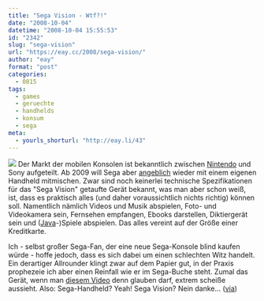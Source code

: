 ```yaml
---
title: "Sega Vision - Wtf?!"
date: "2008-10-04"
datetime: "2008-10-04 15:55:53"
id: "2342"
slug: "sega-vision"
url: "https://eay.cc/2008/sega-vision/"
author: "eay"
format: "post"
categories:
  - 0815
tags:
  - games
  - geruechte
  - handhelds
  - konsum
  - sega
meta:
  - yourls_shorturl: "http://eay.li/43"
---
```


![](/uploads/2008/segavision.jpg) Der Markt der mobilen Konsolen ist bekanntlich zwischen [Nintendo](//eay.cc/tag/nintendo/) und Sony aufgeteilt. Ab 2009 will Sega aber [angeblich](http://www.reghardware.co.uk/2008/10/03/sega_vision/) wieder mit einem eigenen Handheld mitmischen. Zwar sind noch keinerlei technische Spezifikationen für das "Sega Vision" getaufte Gerät bekannt, was man aber schon weiß, ist, dass es praktisch alles (und daher voraussichtlich nichts richtig) können soll. Namentlich nämlich Videos und Musik abspielen, Foto- und Videokamera sein, Fernsehen empfangen, Ebooks darstellen, Diktiergerät sein und ([Java](http://de.wikipedia.org/wiki/Java_(Programmiersprache))\-)Spiele abspielen. Das alles vereint auf der Größe einer Kreditkarte.

Ich - selbst großer Sega-Fan, der eine neue Sega-Konsole blind kaufen würde - hoffe jedoch, dass es sich dabei um einen schlechten Witz handelt. Ein derartiger Allrounder klingt zwar auf dem Papier gut, in der Praxis prophezeie ich aber einen Reinfall wie er im Sega-Buche steht. Zumal das Gerät, wenn man [diesem Video](http://www.youtube.com/watch?v=xoDlDhyhgBI) denn glauben darf, extrem scheiße aussieht. Also: Sega-Handheld? Yeah! Sega Vision? Nein danke... ([via](http://onipepper.de/2008/10/04/sega-vision-sega-sagt-der-psp-den-kampf-an/))
